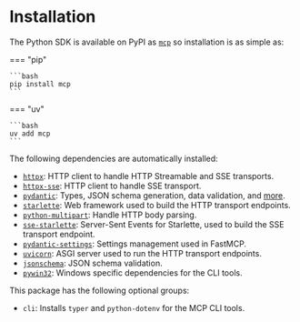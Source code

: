 # Installation

The Python SDK is available on PyPI as [`mcp`](https://pypi.org/project/mcp/) so installation is as simple as:

=== "pip"

    ```bash
    pip install mcp
    ```
=== "uv"

    ```bash
    uv add mcp
    ```

The following dependencies are automatically installed:

- [`httpx`](https://pypi.org/project/httpx/): HTTP client to handle HTTP Streamable and SSE transports.
- [`httpx-sse`](https://pypi.org/project/httpx-sse/): HTTP client to handle SSE transport.
- [`pydantic`](https://pypi.org/project/pydantic/): Types, JSON schema generation, data validation, and [more](https://docs.pydantic.dev/latest/).
- [`starlette`](https://pypi.org/project/starlette/): Web framework used to build the HTTP transport endpoints.
- [`python-multipart`](https://pypi.org/project/python-multipart/): Handle HTTP body parsing.
- [`sse-starlette`](https://pypi.org/project/sse-starlette/): Server-Sent Events for Starlette, used to build the SSE transport endpoint.
- [`pydantic-settings`](https://pypi.org/project/pydantic-settings/): Settings management used in FastMCP.
- [`uvicorn`](https://pypi.org/project/uvicorn/): ASGI server used to run the HTTP transport endpoints.
- [`jsonschema`](https://pypi.org/project/jsonschema/): JSON schema validation.
- [`pywin32`](https://pypi.org/project/pywin32/): Windows specific dependencies for the CLI tools.

This package has the following optional groups:

- `cli`: Installs `typer` and `python-dotenv` for the MCP CLI tools.
